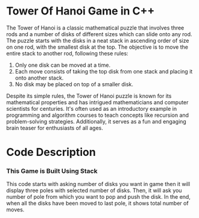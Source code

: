 # Tower Of Hanoi Game in C++
The Tower of Hanoi is a classic mathematical puzzle that involves three rods and a number of disks of different sizes which can slide onto any rod. The puzzle starts with the disks in a neat stack in ascending order of size on one rod, with the smallest disk at the top. The objective is to move the entire stack to another rod, following these rules:

1. Only one disk can be moved at a time.
2. Each move consists of taking the top disk from one stack and placing it onto another stack.
3. No disk may be placed on top of a smaller disk.

Despite its simple rules, the Tower of Hanoi puzzle is known for its mathematical properties and has intrigued mathematicians and computer scientists for centuries. It's often used as an introductory example in programming and algorithm courses to teach concepts like recursion and problem-solving strategies. Additionally, it serves as a fun and engaging brain teaser for enthusiasts of all ages.

# Code Description
### This Game is Built Using Stack

This code starts with asking number of disks you want in game then it will display three poles with selected number of disks. Then, it will ask you number of pole from which you want to pop and push the disk.
In the end, when all the disks have been moved to last pole, it shows total number of moves.
